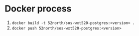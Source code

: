 # Docker process

1. `docker build -t 52north/sos-wxt520-postgres:<version> .`
1. `docker push 52north/sos-wxt520-postgres:<version>`
